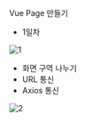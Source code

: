 Vue Page 만들기
- 1일차

![1](https://user-images.githubusercontent.com/53888108/211735036-d707b69c-b413-4e03-9f0b-dafb698107b6.PNG)

- 화면 구역 나누기
- URL 통신
- Axios 통신


![2](https://user-images.githubusercontent.com/53888108/211735610-0a2c0b43-3ed1-447c-bd36-a3b6185b6d8e.PNG)

